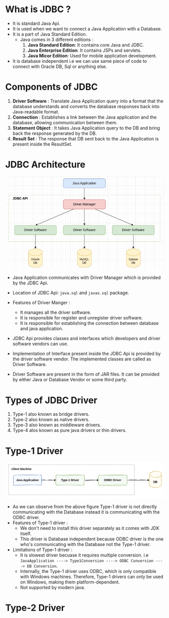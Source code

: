 # What is JDBC ?
- It is standard Java Api.
- It is used when we want to connect a Java Application with a Database.
- It is a part of Java Standard Edition.
    - Java comes in 3 different editions : 
        1. **Java Standard Edition**: It contains core Java and JDBC. 
        2. **Java Enterprise Edition**: It contains JSPs and servlets.
        3. **Java Micor Edition**: Used for mobile application development. 
- It is database independent i.e we can use same piece of code to connect with Oracle DB, Sql or anything else.

# Components of JDBC
1. **Driver Software** : Translate Java Application query into a format that the database understands and converts the database responses back into Java-readable format. 
2. **Connection** :  Establishes a link between the Java application and the database, allowing communication between them.
3. **Statement Object** : It takes Java Application query to the DB and bring back the response generated by the DB.
4. **Result Set** : The response that DB sent back to the Java Application is present inside the ResultSet.


# JDBC Architecture 

![Alt](./images/5.png)

- Java Application communicates with Driver Manager which is provided by the JDBC Api. 
- Location of JDBC Api: `java.sql` and `javax.sql` package.
- Features of Driver Manger : 
    - It manages all the driver software.
    - It is responsible for register and unregister driver software.
    - It is responsible for establishing the connection between database and java application.

- JDBC Api provides classes and interfaces which developers and driver software vendors can use.  
- Implementation of Interface present inside the JDBC Api is provided by the driver software vendor. The implemented classes are called as Driver Software. 
- Driver Software are present in the form of JAR files. It can be provided by either Java or Database Vendor or some third party.

# Types of JDBC Driver
1. Type-1 also known as bridge drivers.
2. Type-2 also known as native drivers.
3. Type-3 also known as middleware drivers.
4. Type-4 alos known as pure java drivers or thin drivers.

# Type-1 Driver

![Alt](./images/6.png)

- As we can observe from the above figure Type-1 driver is not directly communicating with the Database instead it is communicating with the ODBC driver. 
- Features of Type-1 driver :
    - We don't need to install this driver separately as it comes with JDK itself.
    - This driver is Database independent because ODBC driver is the one who's communicating with the Database not the Type-1 driver.
- Limitations of Type-1 driver :
    - It is slowest driver becuase it requires multiple conversion. i.e `JavaApplication ----> Type1Conversion ----> ODBC Conversion ----> DB Conversion`.
    - Internally, the Type-1 driver uses ODBC, which is only compatible with Windows machines. Therefore, Type-1 drivers can only be used on Windows, making them platform-dependent.
    - Not supported by modern java.

# Type-2 Driver

